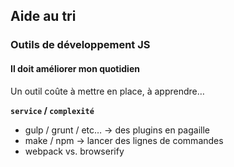 ## Aide au tri

### Outils de développement JS

#### Il doit améliorer mon quotidien

Un outil coûte à mettre en place, à apprendre…

**``service`` / ``complexité``**

* gulp / grunt / etc… → des plugins en pagaille
* make / npm → lancer des lignes de commandes
* webpack vs. browserify

